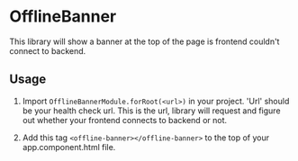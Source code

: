 # OfflineBanner

This library will show a banner at the top of the page is frontend couldn't connect to backend.

## Usage

1.  Import `OfflineBannerModule.forRoot(<url>)` in your project. 'Url' should be your health check url. This is the url, library will request and figure out whether your frontend connects to backend or not.

2.  Add this tag `<offline-banner></offline-banner>` to the top of your app.component.html file.
